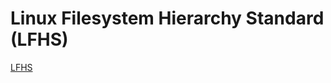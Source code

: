 # Linux Filesystem Hierarchy Standard (LFHS)

[LFHS](https://refspecs.linuxfoundation.org/FHS_3.0/fhs/index.html)
